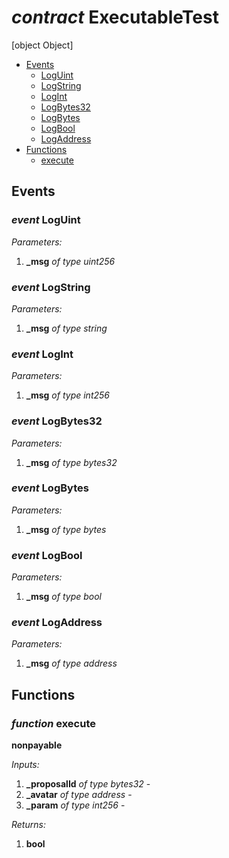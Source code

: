 # *contract* ExecutableTest
[object Object]

- [Events](#events)
    - [LogUint](#event-loguint)
    - [LogString](#event-logstring)
    - [LogInt](#event-logint)
    - [LogBytes32](#event-logbytes32)
    - [LogBytes](#event-logbytes)
    - [LogBool](#event-logbool)
    - [LogAddress](#event-logaddress)
- [Functions](#functions)
    - [execute](#function-execute)

## Events
### *event* LogUint
*Parameters:*
1. **_msg** *of type uint256*

### *event* LogString
*Parameters:*
1. **_msg** *of type string*

### *event* LogInt
*Parameters:*
1. **_msg** *of type int256*

### *event* LogBytes32
*Parameters:*
1. **_msg** *of type bytes32*

### *event* LogBytes
*Parameters:*
1. **_msg** *of type bytes*

### *event* LogBool
*Parameters:*
1. **_msg** *of type bool*

### *event* LogAddress
*Parameters:*
1. **_msg** *of type address*

## Functions
### *function* execute

**nonpayable**




*Inputs:*
1. **_proposalId** *of type bytes32* - 
2. **_avatar** *of type address* - 
3. **_param** *of type int256* - 

*Returns:*
1. **bool**

